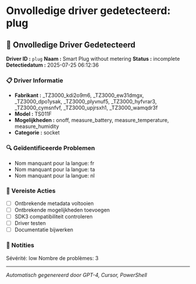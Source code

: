 # Onvolledige driver gedetecteerd: plug

## 🚨 Onvolledige Driver Gedetecteerd

**Driver ID :** `plug`
**Naam :** Smart Plug without metering
**Status :** incomplete
**Detectiedatum :** 2025-07-25 06:12:36

### 📋 Driver Informatie
- **Fabrikant :** _TZ3000_kdi2o9m6, _TZ3000_ew31dmgx, _TZ3000_dpo1ysak, _TZ3000_plyvnuf5, _TZ3000_hyfvrar3, _TZ3000_cymsnfvf, _TZ3000_upjrsxh1, _TZ3000_wamqdr3f
- **Model :** TS011F
- **Mogelijkheden :** onoff, measure_battery, measure_temperature, measure_humidity
- **Categorie :** socket

### 🔍 Geïdentificeerde Problemen
- Nom manquant pour la langue: fr
- Nom manquant pour la langue: ta
- Nom manquant pour la langue: nl

### 🎯 Vereiste Acties
- [ ] Ontbrekende metadata voltooien
- [ ] Ontbrekende mogelijkheden toevoegen
- [ ] SDK3 compatibiliteit controleren
- [ ] Driver testen
- [ ] Documentatie bijwerken

### 📝 Notities
Sévérité: low
Nombre de problèmes: 3

---
*Automatisch gegenereerd door GPT-4, Cursor, PowerShell*

